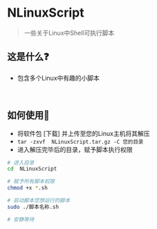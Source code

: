 # NLinuxScript

> 一些关于Linux中Shell可执行脚本
> <br>

## 这是什么❓

-  包含多个Linux中有趣的小脚本

 <br>

## 如何使用🚀

-  将软件包 [下载] 并上传至您的Linux主机将其解压
-  `tar -zxvf  NLinuxScript.tar.gz -C 您的目录`
-  进入解压完毕后的目录，赋予脚本执行权限

```bash
# 进入目录
cd  NLinuxScript

# 赋予所有脚本权限
chmod +x *.sh

# 启动脚本您想运行的脚本
sudo ./脚本名称.sh

# 安静等待
```